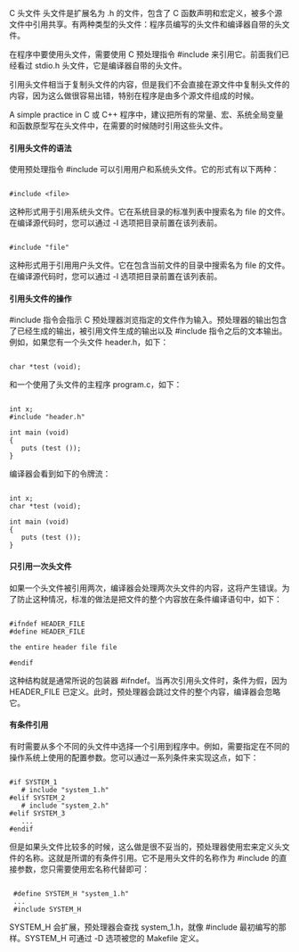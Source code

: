  C 头文件
  头文件是扩展名为 .h 的文件，包含了 C 函数声明和宏定义，被多个源文件中引用共享。有两种类型的头文件：程序员编写的头文件和编译器自带的头文件。

 在程序中要使用头文件，需要使用 C 预处理指令 #include 来引用它。前面我们已经看过 stdio.h 头文件，它是编译器自带的头文件。

 引用头文件相当于复制头文件的内容，但是我们不会直接在源文件中复制头文件的内容，因为这么做很容易出错，特别在程序是由多个源文件组成的时候。

 A simple practice in C 或 C++ 程序中，建议把所有的常量、宏、系统全局变量和函数原型写在头文件中，在需要的时候随时引用这些头文件。

 

 
#### 引用头文件的语法

 使用预处理指令 #include 可以引用用户和系统头文件。它的形式有以下两种：

 
```

#include <file>

```
 这种形式用于引用系统头文件。它在系统目录的标准列表中搜索名为 file 的文件。在编译源代码时，您可以通过 -I 选项把目录前置在该列表前。

 
```

#include "file"

```
 这种形式用于引用用户头文件。它在包含当前文件的目录中搜索名为 file 的文件。在编译源代码时，您可以通过 -I 选项把目录前置在该列表前。

 
#### 引用头文件的操作

 #include 指令会指示 C 预处理器浏览指定的文件作为输入。预处理器的输出包含了已经生成的输出，被引用文件生成的输出以及 #include 指令之后的文本输出。例如，如果您有一个头文件 header.h，如下：

 
```

char *test (void);

```
 和一个使用了头文件的主程序 program.c，如下：

 
```

int x;
#include "header.h"

int main (void)
{
   puts (test ());
}

```
 编译器会看到如下的令牌流：

 
```

int x;
char *test (void);

int main (void)
{
   puts (test ());
}

```
 
#### 只引用一次头文件

 如果一个头文件被引用两次，编译器会处理两次头文件的内容，这将产生错误。为了防止这种情况，标准的做法是把文件的整个内容放在条件编译语句中，如下：

 
```

#ifndef HEADER_FILE
#define HEADER_FILE

the entire header file file

#endif

```
 这种结构就是通常所说的包装器 #ifndef。当再次引用头文件时，条件为假，因为 HEADER_FILE 已定义。此时，预处理器会跳过文件的整个内容，编译器会忽略它。

 
#### 有条件引用

 有时需要从多个不同的头文件中选择一个引用到程序中。例如，需要指定在不同的操作系统上使用的配置参数。您可以通过一系列条件来实现这点，如下：

 
```

#if SYSTEM_1
   # include "system_1.h"
#elif SYSTEM_2
   # include "system_2.h"
#elif SYSTEM_3
   ...
#endif

```
 但是如果头文件比较多的时候，这么做是很不妥当的，预处理器使用宏来定义头文件的名称。这就是所谓的有条件引用。它不是用头文件的名称作为 #include 的直接参数，您只需要使用宏名称代替即可：

 
```

 #define SYSTEM_H "system_1.h"
 ...
 #include SYSTEM_H

```
 SYSTEM_H 会扩展，预处理器会查找 system_1.h，就像 #include 最初编写的那样。SYSTEM_H 可通过 -D 选项被您的 Makefile 定义。

 

